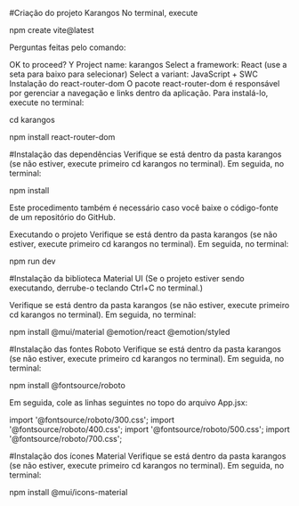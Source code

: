 #Criação do projeto Karangos
No terminal, execute

npm create vite@latest

Perguntas feitas pelo comando:

OK to proceed? Y
Project name: karangos
Select a framework: React (use a seta para baixo para selecionar)
Select a variant: JavaScript + SWC
Instalação do react-router-dom
O pacote react-router-dom é responsável por gerenciar a navegação e links dentro da aplicação. Para instalá-lo, execute no terminal:

cd karangos

npm install react-router-dom

#Instalação das dependências
Verifique se está dentro da pasta karangos (se não estiver, execute primeiro cd karangos no terminal). Em seguida, no terminal:

npm install

Este procedimento também é necessário caso você baixe o código-fonte de um repositório do GitHub.

Executando o projeto
Verifique se está dentro da pasta karangos (se não estiver, execute primeiro cd karangos no terminal). Em seguida, no terminal:

npm run dev

#Instalação da biblioteca Material UI
(Se o projeto estiver sendo executando, derrube-o teclando Ctrl+C no terminal.)

Verifique se está dentro da pasta karangos (se não estiver, execute primeiro cd karangos no terminal). Em seguida, no terminal:

npm install @mui/material @emotion/react @emotion/styled

#Instalação das fontes Roboto
Verifique se está dentro da pasta karangos (se não estiver, execute primeiro cd karangos no terminal). Em seguida, no terminal:

npm install @fontsource/roboto

Em seguida, cole as linhas seguintes no topo do arquivo App.jsx:

import '@fontsource/roboto/300.css'; import '@fontsource/roboto/400.css'; import '@fontsource/roboto/500.css'; import '@fontsource/roboto/700.css';

#Instalação dos ícones Material
Verifique se está dentro da pasta karangos (se não estiver, execute primeiro cd karangos no terminal). Em seguida, no terminal:

npm install @mui/icons-material